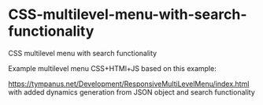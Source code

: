 # CSS-multilevel-menu-with-search-functionality
CSS multilevel menu with search functionality


Example multilevel menu CSS+HTMl+JS based on this example:

https://tympanus.net/Development/ResponsiveMultiLevelMenu/index.html with added dynamics generation from JSON object and search functionality


